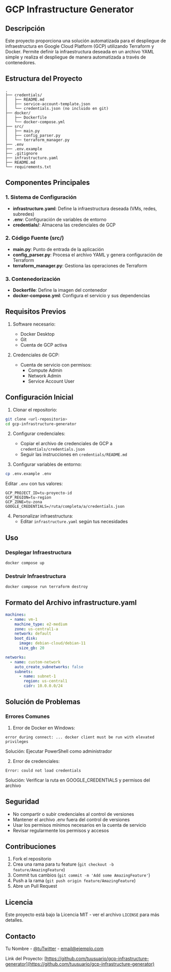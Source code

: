 # GCP Infrastructure Generator

## Descripción
Este proyecto proporciona una solución automatizada para el despliegue de infraestructura en Google Cloud Platform (GCP) utilizando Terraform y Docker. Permite definir la infraestructura deseada en un archivo YAML simple y realiza el despliegue de manera automatizada a través de contenedores.

## Estructura del Proyecto
```
.
├── credentials/
│   ├── README.md
│   ├── service-account-template.json
│   └── credentials.json (no incluido en git)
├── docker/
│   ├── Dockerfile
│   └── docker-compose.yml
├── src/
│   ├── main.py
│   ├── config_parser.py
│   └── terraform_manager.py
├── .env
├── .env.example
├── .gitignore
├── infrastructure.yaml
├── README.md
└── requirements.txt
```

## Componentes Principales

### 1. Sistema de Configuración
- **infrastructure.yaml**: Define la infraestructura deseada (VMs, redes, subredes)
- **.env**: Configuración de variables de entorno
- **credentials/**: Almacena las credenciales de GCP

### 2. Código Fuente (src/)
- **main.py**: Punto de entrada de la aplicación
- **config_parser.py**: Procesa el archivo YAML y genera configuración de Terraform
- **terraform_manager.py**: Gestiona las operaciones de Terraform

### 3. Contenedorización
- **Dockerfile**: Define la imagen del contenedor
- **docker-compose.yml**: Configura el servicio y sus dependencias

## Requisitos Previos

1. Software necesario:
   - Docker Desktop
   - Git
   - Cuenta de GCP activa

2. Credenciales de GCP:
   - Cuenta de servicio con permisos:
     - Compute Admin
     - Network Admin
     - Service Account User

## Configuración Inicial

1. Clonar el repositorio:
```bash
git clone <url-repositorio>
cd gcp-infrastructure-generator
```

2. Configurar credenciales:
   - Copiar el archivo de credenciales de GCP a `credentials/credentials.json`
   - Seguir las instrucciones en `credentials/README.md`

3. Configurar variables de entorno:
```bash
cp .env.example .env
```
Editar `.env` con tus valores:
```plaintext
GCP_PROJECT_ID=tu-proyecto-id
GCP_REGION=tu-region
GCP_ZONE=tu-zona
GOOGLE_CREDENTIALS=/ruta/completa/a/credentials.json
```

4. Personalizar infraestructura:
   - Editar `infrastructure.yaml` según tus necesidades

## Uso

### Desplegar Infraestructura
```bash
docker compose up
```

### Destruir Infraestructura
```bash
docker compose run terraform destroy
```

## Formato del Archivo infrastructure.yaml

```yaml
machines:
  - name: vm-1
    machine_type: e2-medium
    zone: us-central1-a
    network: default
    boot_disk:
      image: debian-cloud/debian-11
      size_gb: 20

networks:
  - name: custom-network
    auto_create_subnetworks: false
    subnets:
      - name: subnet-1
        region: us-central1
        cidr: 10.0.0.0/24
```

## Solución de Problemas

### Errores Comunes

1. Error de Docker en Windows:
```
error during connect: ... docker client must be run with elevated privileges
```
Solución: Ejecutar PowerShell como administrador

2. Error de credenciales:
```
Error: could not load credentials
```
Solución: Verificar la ruta en GOOGLE_CREDENTIALS y permisos del archivo

## Seguridad

- No compartir o subir credenciales al control de versiones
- Mantener el archivo .env fuera del control de versiones
- Usar los permisos mínimos necesarios en la cuenta de servicio
- Revisar regularmente los permisos y accesos

## Contribuciones

1. Fork el repositorio
2. Crea una rama para tu feature (`git checkout -b feature/AmazingFeature`)
3. Commit tus cambios (`git commit -m 'Add some AmazingFeature'`)
4. Push a la rama (`git push origin feature/AmazingFeature`)
5. Abre un Pull Request

## Licencia

Este proyecto está bajo la Licencia MIT - ver el archivo `LICENSE` para más detalles.

## Contacto

Tu Nombre - [@tuTwitter](https://twitter.com/tuTwitter) - email@ejemplo.com

Link del Proyecto: [https://github.com/tuusuario/gcp-infrastructure-generator](https://github.com/tuusuario/gcp-infrastructure-generator)
